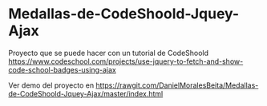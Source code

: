 # Medallas-de-CodeShoold-Jquey-Ajax
Proyecto que se puede hacer con un tutorial de CodeShoold
https://www.codeschool.com/projects/use-jquery-to-fetch-and-show-code-school-badges-using-ajax

Ver demo del proyecto en 
https://rawgit.com/DanielMoralesBeita/Medallas-de-CodeShoold-Jquey-Ajax/master/index.html
